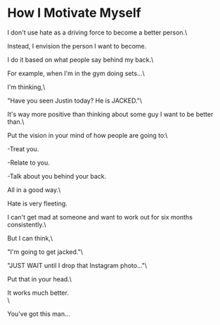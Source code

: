 # How I Motivate Myself

I don't use hate as a driving force to become a better person.\


Instead, I envision the person I want to become.



I do it based on what people say behind my back.\


For example, when I'm in the gym doing sets…\


I'm thinking,\


"Have you seen Justin today? He is JACKED."\


It's way more positive than thinking about some guy I want to be better than.\


Put the vision in your mind of how people are going to:\


-Treat you.

-Relate to you.

-Talk about you behind your back.



All in a good way.\


Hate is very fleeting.



I can't get mad at someone and want to work out for six months consistently.\


But I can think,\


"I'm going to get jacked."\


"JUST WAIT until I drop that Instagram photo..."\


Put that in your head.\


It works much better.\
\


You've got this man...
